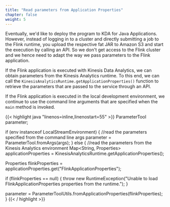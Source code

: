 ```yaml
---
title: "Read parameters from Application Properties"
chapter: false
weight: 5
---
```


Eventually, we'd like to deploy the program to KDA for Java Applications. However, instead of logging in to a cluster and directly submitting a job to the Flink runtime, you upload the respective fat JAR to Amazon S3 and start the execution by calling an API. So we don't get access to the Flink cluster and we hence need to adapt the way we pass parameters to the Flink application.

If the Flink application is executed with Kinesis Data Analytics, we can obtain parameters from the Kinesis Analytics runtime. To this end, we can call the `KinesisAnalyticsRuntime.getApplicationProperties()` function to retrieve the parameters that are passed to the service through an API.

If the Flink application is executed in the local development environment, we continue to use the command line arguments that are specified when the `main` method is invoked.

{{< highlight java "linenos=inline,linenostart=55" >}}
ParameterTool parameter;

if (env instanceof LocalStreamEnvironment) {
  //read the parameters specified from the command line args
  parameter = ParameterTool.fromArgs(args);
} else {
  //read the parameters from the Kinesis Analytics environment
  Map<String, Properties> applicationProperties = KinesisAnalyticsRuntime.getApplicationProperties();

  Properties flinkProperties = applicationProperties.get("FlinkApplicationProperties");

  if (flinkProperties == null) {
    throw new RuntimeException("Unable to load FlinkApplicationProperties properties from the runtime.");
  }

  parameter = ParameterToolUtils.fromApplicationProperties(flinkProperties);
}
{{< / highlight >}}

